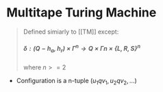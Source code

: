 # Multitape Turing Machine

> Defined simiarly to [[TM]] except:
> ##### $δ : (Q − {h_a, h_r}) × Γ ^ n → Q × Γ n × \{L, R, S\}^n$
> where $n >= 2$

- Configuration is a n-tuple $(u_1qv_1, u_2qv_2, ...)$